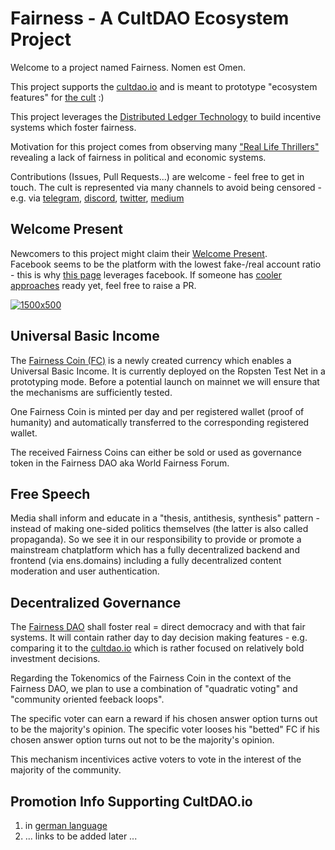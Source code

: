 # Fairness - A CultDAO Ecosystem Project

Welcome to a project named Fairness. Nomen est Omen.

This project supports the [cultdao.io](https://cultdao.io) and is meant to prototype "ecosystem features" for [the cult](https://www.youtube.com/watch?v=6IoAp1f3tVk) :) 

This project leverages the [Distributed Ledger Technology](https://github.com/michael-spengler/distributed-ledger-technology-hands-on-lecture) to build  incentive systems which foster fairness. 

Motivation for this project comes from observing many ["Real Life Thrillers"](https://github.com/michael-spengler/distributed-ledger-technology-hands-on-lecture/blob/main/fun-facts/real-life-thrillers.md) revealing a lack of fairness in political and economic systems.

Contributions (Issues, Pull Requests...) are welcome - feel free to get in touch. The cult is represented via many channels to avoid being censored - e.g. via [telegram](t.me/cultdaothemany), [discord](discord.gg/jrTjx4F6Xk), [twitter](https://twitter.com/wearecultdao), [medium](https://wearecultdao.medium.com/)

## Welcome Present 
Newcomers to this project might claim their [Welcome Present](https://peer-2-peer.eth.link).   
Facebook seems to be the platform with the lowest fake-/real account ratio - this is why [this page](https://peer-2-peer.eth.link) leverages facebook. If someone has [cooler approaches](https://www.youtube.com/watch?v=TbyVyVNsyys) ready yet, feel free to raise a PR.  

[![1500x500](https://user-images.githubusercontent.com/43786652/173186666-59020ce5-d29e-457a-94ee-a389471ac2de.jpeg)](https://peer-2-peer.eth.link)

## Universal Basic Income
The [Fairness Coin (FC)](https://github.com/distributed-ledger-technology/fairness/tree/main/coin) is a newly created currency which enables a Universal Basic Income. It is currently deployed on the Ropsten Test Net in a prototyping mode. Before a potential launch on mainnet we will ensure that the mechanisms are sufficiently tested.

One Fairness Coin is minted per day and per registered wallet (proof of humanity) and automatically transferred to the corresponding registered wallet.

The received Fairness Coins can either be sold or used as governance token in the Fairness DAO aka World Fairness Forum.

## Free Speech
Media shall inform and educate in a "thesis, antithesis, synthesis" pattern - instead of making one-sided politics themselves (the latter is also called propaganda). So we see it in our responsibility to provide or promote a mainstream chatplatform which has a fully decentralized backend and frontend (via ens.domains) including a fully decentralized content moderation and user authentication.

## Decentralized Governance
The [Fairness DAO](https://github.com/distributed-ledger-technology/fairness/tree/main/dao) shall foster real = direct democracy and with that fair systems. It will contain rather day to day decision making features - e.g. comparing it to the [cultdao.io](https://cultdao.io) which is rather focused on relatively bold investment decisions.  

Regarding the Tokenomics of the Fairness Coin in the context of the Fairness DAO, we plan to use a combination of "quadratic voting" and "community oriented feeback loops". 

The specific voter can earn a reward if his chosen answer option turns out to be the majority's opinion. 
The specific voter looses his "betted" FC if his chosen answer option turns out not to be the majority's opinion. 

This mechanism incentivices active voters to vote in the interest of the majority of the community.

## Promotion Info Supporting CultDAO.io
1. in [german language](https://www.linkedin.com/feed/update/urn:li:activity:6940964509377298432/)  
2. ... links to be added later ...

